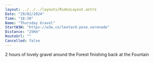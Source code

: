 ```yaml
---
layout: ../../../layouts/RidesLayout.astro
Date: "29/02/2024"
Time: "18:30"
Name: "Thursday Gravel"
StartW3W: "https://w3w.co/leotard.pose.serenade"
Distance: "25Km"
RouteUrl: ""
Cancelled: false
---
```


2 hours of lovely gravel around the Forest finishing back at the Fountain